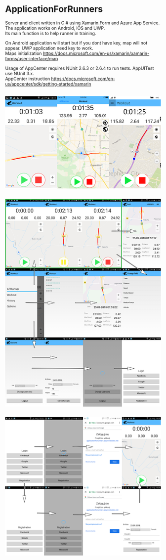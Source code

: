 # ApplicationForRunners


Server and client written in C # using Xamarin.Form and Azure App Service. The application works on Android, iOS and UWP.<br />
Its main function is to help runner in training.


On Android application will start but if you dont have key, map will not appear. UWP application need key to work. <br />
Maps initialization https://docs.microsoft.com/en-us/xamarin/xamarin-forms/user-interface/map


Usage of AppCenter requires NUnit 2.6.3 or 2.6.4 to run tests. AppUITest use NUnit 3.x. <br />
AppCenter instruction https://docs.microsoft.com/en-us/appcenter/sdk/getting-started/xamarin<br />
<br />

![alt text](https://github.com/MateuszKapusta/ApplicationForRunners/blob/master/Pictures/App.png)<br />
<br />

![alt text](https://github.com/MateuszKapusta/ApplicationForRunners/blob/master/Pictures/mainMD.png)<br />
<br />

![alt text](https://github.com/MateuszKapusta/ApplicationForRunners/blob/master/Pictures/startPage.png)<br />
